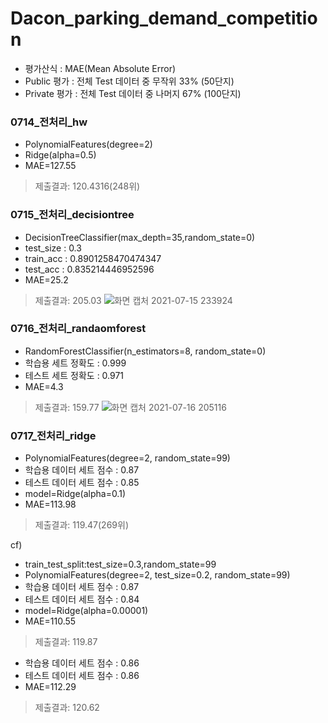 
# Dacon_parking_demand_competition
 - 평가산식 : MAE(Mean Absolute Error)
 - Public 평가 : 전체 Test 데이터 중 무작위 33% (50단지)
 - Private 평가 : 전체 Test 데이터 중 나머지 67% (100단지)

### 0714_전처리_hw
- PolynomialFeatures(degree=2)
- Ridge(alpha=0.5)
- MAE=127.55
 > 제출결과: 120.4316(248위)


### 0715_전처리_decisiontree
 - DecisionTreeClassifier(max_depth=35,random_state=0)
 - test_size : 0.3
 - train_acc : 0.8901258470474347
 - test_acc : 0.835214446952596
 - MAE=25.2
  > 제출결과: 205.03
![화면 캡처 2021-07-15 233924](https://user-images.githubusercontent.com/85726172/125807061-4e2974a2-b96a-4e52-bd68-6877c88bca1f.jpg)

### 0716_전처리_randaomforest
 - RandomForestClassifier(n_estimators=8, random_state=0)
 - 학습용 세트 정확도 : 0.999
 - 테스트 세트 정확도 : 0.971
 - MAE=4.3
  > 제출결과: 159.77
 ![화면 캡처 2021-07-16 205116](https://user-images.githubusercontent.com/85726172/125943281-3a614132-a087-4627-851c-70d003165690.jpg)

### 0717_전처리_ridge
 - PolynomialFeatures(degree=2, random_state=99)
 - 학습용 데이터 세트 점수 : 0.87
 - 테스트 데이터 세트 점수 : 0.85
 - model=Ridge(alpha=0.1)
 - MAE=113.98
  > 제출결과: 119.47(269위)
  
  cf)
  - train_test_split:test_size=0.3,random_state=99
  - PolynomialFeatures(degree=2, test_size=0.2, random_state=99)
  - 학습용 데이터 세트 점수 : 0.87
  - 테스트 데이터 세트 점수 : 0.84
  - model=Ridge(alpha=0.00001)
  - MAE=110.55
   > 제출결과: 119.87
  
  - 학습용 데이터 세트 점수 : 0.86
  - 테스트 데이터 세트 점수 : 0.86
  - MAE=112.29
   > 제출결과: 120.62
